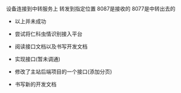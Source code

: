 设备连接到中转服务上  转发到指定位置
8087是接收的
8077是中转出去的
- 以上并未成功


- 尝试将仁科虫情识别接入平台
- 阅读接口文档以及书写开发文档
- 实现接口(暂未调通)
- 修改了主站后端项目的一个接口(添加分页)
- 书写新的开发文档